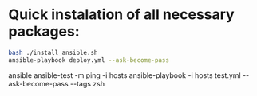 # Quick instalation of all necessary packages:
```bash
bash ./install_ansible.sh
ansible-playbook deploy.yml --ask-become-pass
```
ansible ansible-test -m ping -i hosts
ansible-playbook -i hosts test.yml --ask-become-pass --tags zsh
